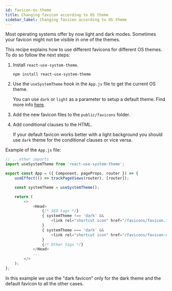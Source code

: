 ```yaml
---
id: favicon-os-theme
title: Changing favicon according to OS theme
sidebar_label: Changing favicon according to OS theme
---
```


Most operating systems offer by now light and dark modes. Sometimes your favicon might not be visible in one of the themes.

This recipe explains how to use different favicons for different OS themes. To do so follow the next steps:

1. Install `react-use-system-theme`.

   `npm install react-use-system-theme`

2. Use the `useSystemTheme` hook in the `App.js` file to get the current OS theme.

   You can use `dark` or `light` as a parameter to setup a default theme. Find more info [here](https://github.com/zebateira/react-use-system-theme).

3. Add the new favicon files to the `public/favicons` folder.

4. Add conditional clauses to the HTML.

   If your default favicon works better with a light background you should use `dark` theme for the conditional clauses or vice versa.

Example of the `App.js` file:

```js
// ...other imports
import useSystemTheme from 'react-use-system-theme';

export const App = ({ Component, pageProps, router }) => {
    useEffect(() => trackPageViews(router), [router]);

    const systemTheme = useSystemTheme();

    return (
        <>
            <Head>
                {/* SEO tags */}
                { systemTheme !== 'dark' &&
                    <link rel="shortcut icon" href="/favicons/favicon.ico?v=M4KN2GElyG" />
                }
                { systemTheme === 'dark' &&
                    <link rel="shortcut icon" href="/favicons/favicon-dark.ico?v=M4KN2GElyG" />
                }
                {/* Other tags */}
            </Head>
            ...
        </>
    );
};
```

In this example we use the "dark favicon" only for the dark theme and the default favicon to all the other cases.
